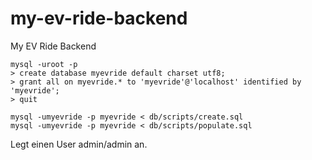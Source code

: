 # my-ev-ride-backend
My EV Ride Backend

    mysql -uroot -p
    > create database myevride default charset utf8;
    > grant all on myevride.* to 'myevride'@'localhost' identified by 'myevride';
    > quit
    
    mysql -umyevride -p myevride < db/scripts/create.sql
    mysql -umyevride -p myevride < db/scripts/populate.sql
    
Legt einen User admin/admin an.
